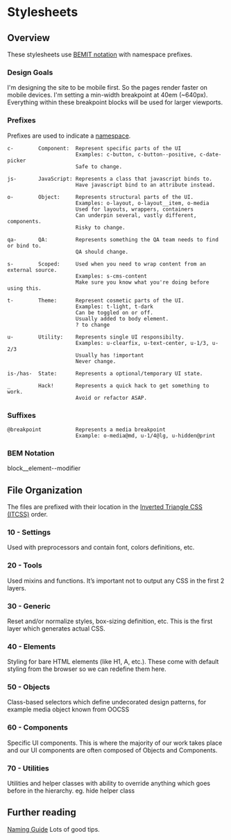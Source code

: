 # Stylesheets

## Overview

  These stylesheets use [BEMIT notation](https://csswizardry.com/2015/08/bemit-taking-the-bem-naming-convention-a-step-further/)
  with namespace prefixes.

### Design Goals

  I'm designing the site to be mobile first.
  So the pages render faster on mobile devices.
  I'm setting a min-width breakpoint at 40em (~640px).
  Everything within these breakpoint blocks will be used for larger viewports.

### Prefixes

  Prefixes are used to indicate a [namespace](https://csswizardry.com/2015/03/more-transparent-ui-code-with-namespaces/).

    c-        Component:  Represent specific parts of the UI
                          Examples: c-button, c-button--positive, c-date-picker
                          Safe to change.

    js-       JavaScript: Represents a class that javascript binds to.
                          Have javascript bind to an attribute instead.

    o-        Object:     Represents structural parts of the UI.
                          Examples: o-layout, o-layout__item, o-media
                          Used for layouts, wrappers, containers
                          Can underpin several, vastly different, components.
                          Risky to change.

    qa-       QA:         Represents something the QA team needs to find or bind to.
                          QA should change.

    s-        Scoped:     Used when you need to wrap content from an external source.
                          Examples: s-cms-content
                          Make sure you know what you're doing before using this.

    t-        Theme:      Represent cosmetic parts of the UI.
                          Examples: t-light, t-dark
                          Can be toggled on or off.
                          Usually added to body element.
                          ? to change

    u-        Utility:    Represents single UI responsibilty.
                          Examples: u-clearfix, u-text-center, u-1/3, u-2/3
                          Usually has !important
                          Never change.

    is-/has-  State:      Represents a optional/temporary UI state.

    _         Hack!       Represents a quick hack to get something to work.
                          Avoid or refactor ASAP.

### Suffixes

    @breakpoint           Represents a media breakpoint
                          Example: o-media@md, u-1/4@lg, u-hidden@print

### BEM Notation

   block__element--modifier

## File Organization

  The files are prefixed with their location in the
  [Inverted Triangle CSS (ITCSS)](https://www.xfive.co/blog/itcss-scalable-maintainable-css-architecture/)
  order.

### 10 - Settings

  Used with preprocessors and contain font, colors definitions, etc.

### 20 - Tools

  Used mixins and functions. It’s important not to output any CSS in the first 2 layers.

### 30 - Generic

  Reset and/or normalize styles, box-sizing definition, etc.
  This is the first layer which generates actual CSS.

### 40 - Elements

  Styling for bare HTML elements (like H1, A, etc.).
  These come with default styling from the browser so we can redefine them here.

### 50 - Objects

  Class-based selectors which define undecorated design patterns, for example media object known from OOCSS

### 60 - Components

  Specific UI components.
  This is where the majority of our work takes place and our UI components are often composed of Objects and Components.

### 70 - Utilities

  Utilities and helper classes with ability to override anything which goes before in the hierarchy.
  eg. hide helper class

## Further reading

[Naming Guide](https://blog.frankmtaylor.com/2021/10/21/a-small-guide-for-naming-stuff-in-front-end-code/)
Lots of good tips.